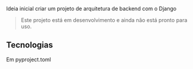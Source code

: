 Ideia inicial criar um projeto de arquitetura de backend com o Django

> Este projeto está em desenvolvimento e ainda não está pronto para uso.

## Tecnologias

Em pyproject.toml
